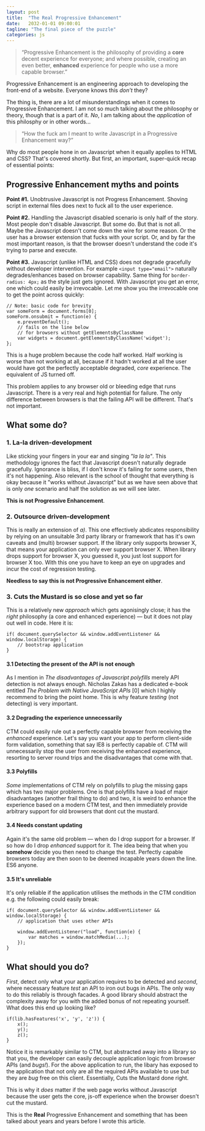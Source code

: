```yaml
---
layout: post
title:  "The Real Progressive Enhancement"
date:   2032-01-01 09:00:01
tagline: "The final piece of the puzzle"
categories: js
---
```


> &ldquo;Progressive Enhancement is the philosophy of providing a **core** decent experience for everyone; and where possible, creating an even better, **enhanced** experience for people who use a more capable browser.&rdquo;

Progressive Enhancement is an engineering approach to developing the front-end of a website. Everyone knows this *don't* they?

The thing is, there are a lot of misunderstandings when it comes to Progressive Enhancement. I am not so much talking about the philosophy or theory, though that is a part of it. *No*, I am talking about the *application* of this philosphy or in other words...

> &ldquo;How the fuck am I meant to write Javascript in a Progressive Enhancement way?&rdquo;

Why do most people hone in on Javascript when it equally applies to HTML and CSS? That's covered shortly. But first, an important, super-quick recap of essential points:

## Progressive Enhancement myths and points

**Point #1.** Unobtrusive Javascript is not Progress Enhancement. Shoving script in external files does next to fuck all to the user experience.

**Point #2.** Handling the Javascript disabled scenario is only half of the story. Most people don't disable Javascript. But some do. But that is not all. Maybe the Javascript doesn't come down the wire for some reason. Or the user has a browser extension that fucks with your script. Or, and by far the most important reason, is that the browser doesn't understand the code it's trying to parse and execute.

**Point #3.** Javascript (unlike HTML and CSS) does not degrade gracefully without developer intervention. For example `<input type="email">` naturally degrades/enhances based on browser capability. Same thing for `border-radius: 4px;` as the style just gets ignored. With Javascript you get an error, one which could easily be irrevocable. Let me show you the irrevocable one to get the point across quickly:

	// Note: basic code for brevity
	var someForm = document.forms[0];
	someForm.onsubmit = function(e) {
		e.preventDefault();
		// fails on the line below
		// for browsers without getElementsByClassName
		var widgets = document.getElementsByClassName('widget');
	};

This is a huge problem because the code half worked. Half working is worse than not working at all, because if it hadn't worked at all the user would have got the perfectly acceptable degraded, *core* experience. The equivalent of JS turned off.

This problem applies to any browser old or bleeding edge that runs Javascript. There is a very real and high potential for failure. The only difference between browsers is that the failing API will be different. That's not important.

## What some do?

### 1. La-la driven-development

<!-- TODO tree fall in the forest -->

Like sticking your fingers in your ear and singing *"la la la"*. This methodology ignores the fact that Javascript doesn't naturally degrade gracefully. Ignorance is bliss, if I don't know it's failing for some users, then it's not happening. Also relevant is the school of thought that everything is okay because it "works without Javascript" but as we have seen above that is only *one* scenario and half the solution as we will see later.

**This is not Progressive Enhancement**.

### 2. Outsource driven-development

This is really an extension of *a)*. This one effectively abdicates responsibility by relying on an unsuitable 3rd party library or framework that has it's own caveats and (multi) browser support. If the library only supports browser X, that means your application can only ever support browser X. When library drops support for browser X, you guessed it, you just lost support for browser X too. With this one you have to keep an eye on upgrades and incur the cost of regression testing.

**Needless to say this is not Progressive Enhancement either**.

### 3. Cuts the Mustard is so close and yet so far

This is a relatively new *approach* which gets agonisingly close; it has the *right* philosophy (a core and enhanced experience) &mdash; but it does not play out well in code. Here it is:

	if(	document.querySelector && window.addEventListener && window.localStorage) {
		// bootstrap application
	}

#### 3.1 Detecting the present of the API is not enough

As I mention in *The disadvantages of Javascript polyfills* merely API detection is not always enough. Nicholas Zakas has a dedicated e-book entitled *The Problem with Native JavaScript APIs* [0] which I highly recommend to bring the point home. This is why feature *testing* (not detecting) is very important.

#### 3.2 Degrading the experience unnecessarily

CTM could easily rule out a perfectly capable browser from receiving the *enhanced* experience. Let's say you want your app to perform client-side form validation, something that say IE8 is perfectly capable of. CTM will unnecessarily stop the user from receiving the enhanced experience, resorting to server round trips and the disadvantages that come with that.

#### 3.3 Polyfills

*Some* implementations of CTM rely on polyfills to plug the missing gaps which has two major problems. One is that polyfills have a load of major disadvantages (another frail thing to do) and two, it is weird to enhance the experience based on a modern CTM test, and then immediately provide arbitrary support for old browsers that dont cut the mustard.

#### 3.4 Needs constant updating


Again it's the same old problem &mdash; when do I drop support for a browser. If so how do I drop *enhanced* support for it. The idea being that when you **somehow** decide you then need to change the test. Perfectly capable browsers today are then soon to be deemed incapable years down the line. ES6 anyone.

#### 3.5 It's unreliable

It's only reliable if the application utilises the methods in the CTM condition e.g. the following could easily break:

	if(	document.querySelector && window.addEventListener && window.localStorage) {
		// application that uses other APIs

		window.addEventListener("load", function(e) {
			var matches = window.matchMedia(...);
		});
	}

## What should you do?

*First*, detect only what your application requires to be detected and *second*, where necessary feature *test* an API to iron out bugs in APIs. The only way to do this reliably is through facades. A good library should abstract the complexity away for you with the added bonus of not repeating yourself. What does this end up looking like?

	if(lib.hasFeatures('x', 'y', 'z')) {
		x();
		y();
		z();
	}

Notice it is remarkably similar to CTM, but abstracted away into a library so that you, the developer can easily decouple application logic from browser APIs (and *bugs!*). For the above application to run, the libary has exposed to the application that not only are all the required APIs available to use but they are *bug* free on this client. Essentially, Cuts the Mustard done right.

This is why it *does* matter if the web page works without Javascript because the user gets the core, js-off experience when the browser doesn't cut the mustard.

This is the **Real** Progressive Enhancement and something that has been talked about years and years before I wrote this article.

<!--

Enter Javascript. Try running `document.getElementsByClassName('yo');` in Internet Explorer 8 or `matchMedia("(min-width: 400px)");` in Internet Explorer 9. **Runtime error. Sad face.** Also, it's not just about the presence of an API &mdash; sometimes an API is buggy. *Caniuse.com* states &mdash; and this is just one of a plethora of examples. Safari 3.1 has a caching bug:

> If the class of an element changes it won't be available for getElementsByClassName.

So there we have it &mdash; Javascript *doesn't* degrade gracefully.
-->

<!--

http://chimera.labs.oreilly.com/books/1234000001655/index.html

* Possible title: Progressive Enhancement the missing piece

* no op isn't good enough, its a black hole.

* You might want to do a catch all cuts the mustard test - no problem, just abstract a one off list into one function and call that

	function canRun() {
		return lib.hasFeatures('a', 'b', 'c', ...);
	}

	if(canRun()) {
		application.start();
	}

* Reference zakas booklet about the bugs around matchMedia.

https://youtu.be/li4Y0E_x8zE?t=23m11s

> &ldquo;I’ve always maintained that, given the choice between making something my problem, and making something the user’s problem, I’ll choose to make it my problem every time.&rdquo;
> <br>&mdash; <cite>Jeremy Keith</cite>

-->